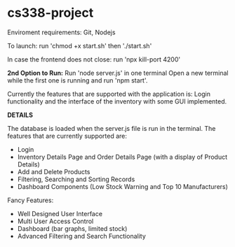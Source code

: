 # cs338-project

Enviroment requirements:
Git, Nodejs

To launch: run 'chmod +x start.sh' then './start.sh'

In case the frontend does not close: run 'npx kill-port 4200'


**2nd Option to Run:**
Run 'node server.js' in one terminal
Open a new terminal while the first one is running and run 'npm start'.

Currently the features that are supported with the application is:
Login functionality and the interface of the inventory with some GUI implemented.

**DETAILS**

The database is loaded when the server.js file is run in the terminal. 
The features that are currently supported are:
- Login
- Inventory Details Page and Order Details Page (with a display of Product Details)
- Add and Delete Products
- Filtering, Searching and Sorting Records
- Dashboard Components (Low Stock Warning and Top 10 Manufacturers)

Fancy Features:
- Well Designed User Interface
- Multi User Access Control
- Dashboard (bar graphs, limited stock)
- Advanced Filtering and Search Functionality
